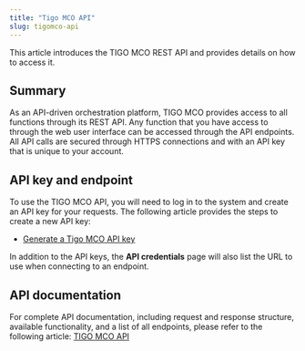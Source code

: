 ```yaml
---
title: "Tigo MCO API"
slug: tigomco-api
---
```


This article introduces the TIGO MCO REST API and provides details on how to access it.

## Summary

As an API-driven orchestration platform, TIGO MCO provides access to all functions through its REST API. Any function that you have access to through the web user interface can be accessed through the API endpoints. All API calls are secured through HTTPS connections and with an API key that is unique to your account.

## API key and endpoint

To use the TIGO MCO API, you will need to log in to the system and create an API key for your requests. The following article provides the steps to create a new API key:

- [Generate a Tigo MCO API key](../how-to/how-to-cloudmc-api-key.md)

In addition to the API keys, the **API credentials** page will also list the URL to use when connecting to an endpoint.

## API documentation

For complete API documentation, including request and response structure, available functionality, and a list of all endpoints, please refer to the following article: [TIGO MCO API](https://cloudops.github.io/cloudmc-api-docs/#getting-started)
